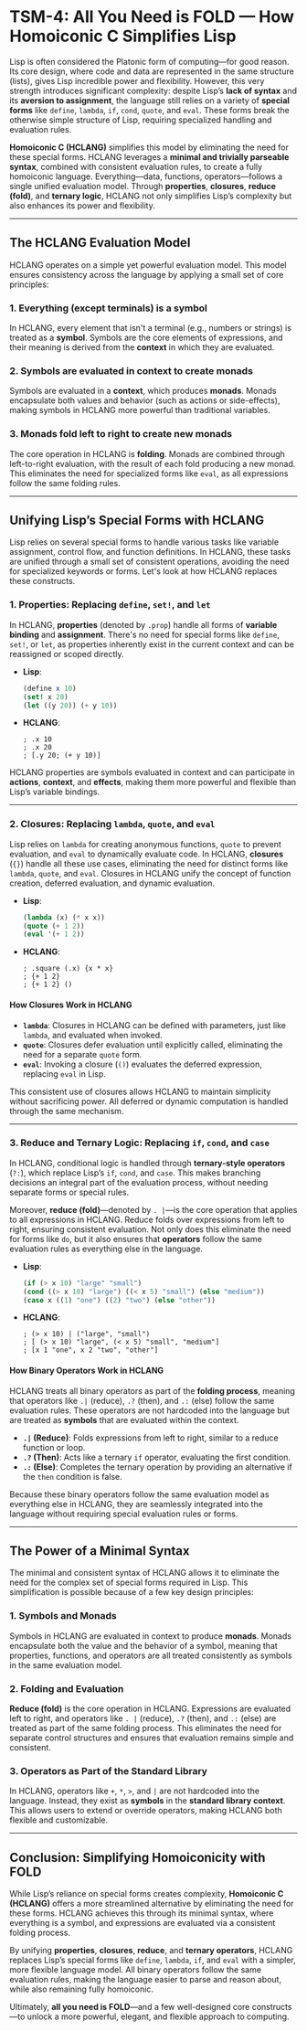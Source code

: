 # TSM-4: All You Need is FOLD — How Homoiconic C Simplifies Lisp

Lisp is often considered the Platonic form of computing—for good reason. Its core design, where code and data are represented in the same structure (lists), gives Lisp incredible power and flexibility. However, this very strength introduces significant complexity: despite Lisp’s **lack of syntax** and its **aversion to assignment**, the language still relies on a variety of **special forms** like `define`, `lambda`, `if`, `cond`, `quote`, and `eval`. These forms break the otherwise simple structure of Lisp, requiring specialized handling and evaluation rules.

**Homoiconic C (HCLANG)** simplifies this model by eliminating the need for these special forms. HCLANG leverages a **minimal and trivially parseable syntax**, combined with consistent evaluation rules, to create a fully homoiconic language. Everything—data, functions, operators—follows a single unified evaluation model. Through **properties**, **closures**, **reduce (fold)**, and **ternary logic**, HCLANG not only simplifies Lisp’s complexity but also enhances its power and flexibility.

---

## The HCLANG Evaluation Model

HCLANG operates on a simple yet powerful evaluation model. This model ensures consistency across the language by applying a small set of core principles:

### 1. **Everything (except terminals) is a symbol**

In HCLANG, every element that isn't a terminal (e.g., numbers or strings) is treated as a **symbol**. Symbols are the core elements of expressions, and their meaning is derived from the **context** in which they are evaluated.

### 2. **Symbols are evaluated in context to create monads**

Symbols are evaluated in a **context**, which produces **monads**. Monads encapsulate both values and behavior (such as actions or side-effects), making symbols in HCLANG more powerful than traditional variables.

### 3. **Monads fold left to right to create new monads**

The core operation in HCLANG is **folding**. Monads are combined through left-to-right evaluation, with the result of each fold producing a new monad. This eliminates the need for specialized forms like `eval`, as all expressions follow the same folding rules.

---

## Unifying Lisp’s Special Forms with HCLANG

Lisp relies on several special forms to handle various tasks like variable assignment, control flow, and function definitions. In HCLANG, these tasks are unified through a small set of consistent operations, avoiding the need for specialized keywords or forms. Let's look at how HCLANG replaces these constructs.

### 1. **Properties: Replacing `define`, `set!`, and `let`**

In HCLANG, **properties** (denoted by `.prop`) handle all forms of **variable binding** and **assignment**. There's no need for special forms like `define`, `set!`, or `let`, as properties inherently exist in the current context and can be reassigned or scoped directly.

- **Lisp**:
  ```scheme
  (define x 10)
  (set! x 20)
  (let ((y 20)) (+ y 10))
  ```

- **HCLANG**:
  ```hclang
  ; .x 10
  ; .x 20
  ; [.y 20; (+ y 10)]
  ```

HCLANG properties are symbols evaluated in context and can participate in **actions**, **context**, and **effects**, making them more powerful and flexible than Lisp’s variable bindings.

---

### 2. **Closures: Replacing `lambda`, `quote`, and `eval`**

Lisp relies on `lambda` for creating anonymous functions, `quote` to prevent evaluation, and `eval` to dynamically evaluate code. In HCLANG, **closures** (`{}`) handle all these use cases, eliminating the need for distinct forms like `lambda`, `quote`, and `eval`. Closures in HCLANG unify the concept of function creation, deferred evaluation, and dynamic evaluation.

- **Lisp**:
  ```scheme
  (lambda (x) (* x x))
  (quote (+ 1 2))
  (eval '(+ 1 2))
  ```

- **HCLANG**:
  ```hclang
  ; .square (.x) {x * x}
  ; {+ 1 2}
  ; {+ 1 2} ()
  ```

#### **How Closures Work in HCLANG**

- **`lambda`**: Closures in HCLANG can be defined with parameters, just like `lambda`, and evaluated when invoked.
- **`quote`**: Closures defer evaluation until explicitly called, eliminating the need for a separate `quote` form.
- **`eval`**: Invoking a closure (`()`) evaluates the deferred expression, replacing `eval` in Lisp.

This consistent use of closures allows HCLANG to maintain simplicity without sacrificing power. All deferred or dynamic computation is handled through the same mechanism.

---

### 3. **Reduce and Ternary Logic: Replacing `if`, `cond`, and `case`**

In HCLANG, conditional logic is handled through **ternary-style operators** (`?:`), which replace Lisp’s `if`, `cond`, and `case`. This makes branching decisions an integral part of the evaluation process, without needing separate forms or special rules.

Moreover, **reduce (fold)**—denoted by `. |`—is the core operation that applies to all expressions in HCLANG. Reduce folds over expressions from left to right, ensuring consistent evaluation. Not only does this eliminate the need for forms like `do`, but it also ensures that **operators** follow the same evaluation rules as everything else in the language.

- **Lisp**:
  ```scheme
  (if (> x 10) "large" "small")
  (cond ((> x 10) "large") ((< x 5) "small") (else "medium"))
  (case x ((1) "one") ((2) "two") (else "other"))
  ```

- **HCLANG**:
  ```hclang
  ; (> x 10) | ("large", "small")
  ; [ (> x 10) "large", (< x 5) "small", "medium"]
  ; [x 1 "one", x 2 "two", "other"]
  ```

#### **How Binary Operators Work in HCLANG**

HCLANG treats all binary operators as part of the **folding process**, meaning that operators like `.|` (reduce), `.?` (then), and `.:` (else) follow the same evaluation rules. These operators are not hardcoded into the language but are treated as **symbols** that are evaluated within the context.

- **`.|` (Reduce)**: Folds expressions from left to right, similar to a reduce function or loop.
- **`.?` (Then)**: Acts like a ternary `if` operator, evaluating the first condition.
- **`.:` (Else)**: Completes the ternary operation by providing an alternative if the `then` condition is false.

Because these binary operators follow the same evaluation model as everything else in HCLANG, they are seamlessly integrated into the language without requiring special evaluation rules or forms.

---

## The Power of a Minimal Syntax

The minimal and consistent syntax of HCLANG allows it to eliminate the need for the complex set of special forms required in Lisp. This simplification is possible because of a few key design principles:

### 1. **Symbols and Monads**

Symbols in HCLANG are evaluated in context to produce **monads**. Monads encapsulate both the value and the behavior of a symbol, meaning that properties, functions, and operators are all treated consistently as symbols in the same evaluation model.

### 2. **Folding and Evaluation**

**Reduce (fold)** is the core operation in HCLANG. Expressions are evaluated left to right, and operators like `. |` (reduce), `.?` (then), and `.:` (else) are treated as part of the same folding process. This eliminates the need for separate control structures and ensures that evaluation remains simple and consistent.

### 3. **Operators as Part of the Standard Library**

In HCLANG, operators like `+`, `*`, `>`, and `|` are not hardcoded into the language. Instead, they exist as **symbols** in the **standard library context**. This allows users to extend or override operators, making HCLANG both flexible and customizable.

---

## Conclusion: Simplifying Homoiconicity with FOLD

While Lisp’s reliance on special forms creates complexity, **Homoiconic C (HCLANG)** offers a more streamlined alternative by eliminating the need for these forms. HCLANG achieves this through its minimal syntax, where everything is a symbol, and expressions are evaluated via a consistent folding process.

By unifying **properties**, **closures**, **reduce**, and **ternary operators**, HCLANG replaces Lisp’s special forms like `define`, `lambda`, `if`, and `eval` with a simpler, more flexible language model. All binary operators follow the same evaluation rules, making the language easier to parse and reason about, while also remaining fully homoiconic.

Ultimately, **all you need is FOLD**—and a few well-designed core constructs—to unlock a more powerful, elegant, and flexible approach to computing.
